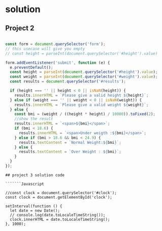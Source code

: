# solution

## Project 2

```````Javascript

const form = document.querySelector('form');
// this usecase will give you empty
// const height = parseInt(document.querySelector('#height').value)

form.addEventListener('submit', function (e) {
  e.preventDefault();
  const height = parseInt(document.querySelector('#height').value);
  const weight = parseInt(document.querySelector('#weight').value);
  const results = document.querySelector('#results');

  if (height === '' || height < 0 || isNaN(height)) {
    results.innerHTML = `Please give a valid height ${height}`;
  } else if (weight === '' || weight < 0 || isNaN(weight)) {
    results.innerHTML = `Please give a valid weight ${weight}`;
  } else {
    const bmi = (weight / ((height * height) / 10000)).toFixed(2);
    //show the result
    results.innerHTML = `<span>${bmi}</span>`;
    if (bmi < 18.6) {
      results.innerHTML = `<span>Under weigth :${bmi}</span>`;
    } else if (bmi > 18.6 && bmi < 24.9) {
      results.textContent = `Normal Weight:${bmi}`;
    } else {
      results.textContent = `Over Weight : ${bmi}`;
    }
  }
});

````````


```````
## project 3 solution code

```````Javascript

//const clock = document.querySelector('#clock');
const clock = document.getElementById('clock');

setInterval(function () {
  let date = new Date();
  // console.log(date.toLocaleTimeString());
  clock.innerHTML = date.toLocaleTimeString();
}, 1000);






